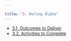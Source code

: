 ```yaml
---

title: "3. During Alpha"
---
```

- [3.1. Outcomes to Deliver](3-1-outcomes-to-deliver.html)
- [3.2. Activities to Complete](3-2-activities-to-complete.html)
